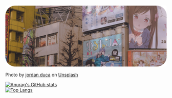![oh sh\*t no image](image.png "eh eh eh")

<span>Photo by <a href="https://unsplash.com/@jaydeee?utm_source=unsplash&amp;utm_medium=referral&amp;utm_content=creditCopyText">jordan duca</a> on <a href="https://unsplash.com/s/photos/anime?utm_source=unsplash&amp;utm_medium=referral&amp;utm_content=creditCopyText">Unsplash</a></span>

[![Anurag's GitHub stats](https://github-readme-stats.vercel.app/api?username=ArtichOwO&show_icons=true&theme=radical)](https://github.com/anuraghazra/github-readme-stats)  
[![Top Langs](https://github-readme-stats.vercel.app/api/top-langs/?username=ArtichOwO&show_icons=true&theme=radical&exclude_repo=epsilon)](https://github.com/anuraghazra/github-readme-stats)
<!--
**ArtichOwO/ArtichOwO** is a ✨ _special_ ✨ repository because its `README.md` (this file) appears on your GitHub profile.

Here are some ideas to get you started:

- 🔭 I’m currently working on ...
- 🌱 I’m currently learning ...
- 👯 I’m looking to collaborate on ...
- 🤔 I’m looking for help with ...
- 💬 Ask me about ...
- 📫 How to reach me: ...
- 😄 Pronouns: ...
- ⚡ Fun fact: ...
-->

